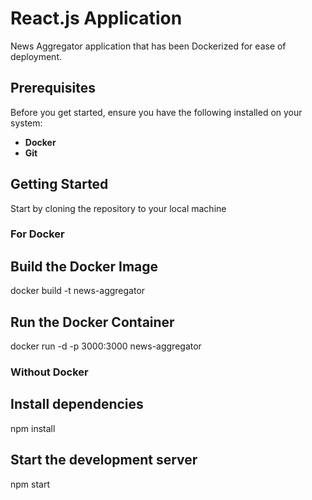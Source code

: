 # React.js Application

News Aggregator application that has been Dockerized for ease of deployment.

## Prerequisites

Before you get started, ensure you have the following installed on your system:

- **Docker**
- **Git**

## Getting Started

Start by cloning the repository to your local machine

### For Docker ###

## Build the Docker Image

docker build -t news-aggregator

## Run the Docker Container

docker run -d -p 3000:3000 news-aggregator

### Without Docker ###

## Install dependencies

npm install

## Start the development server

npm start


